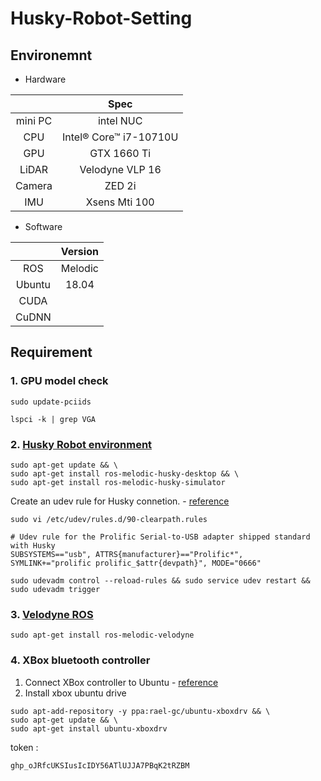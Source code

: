 # Husky-Robot-Setting  

## Environemnt  
- Hardware  

||Spec|  
|:---:|:---:|  
|mini PC|intel NUC| 
|CPU|Intel® Core™ i7-10710U| 
|GPU|GTX 1660 Ti| 
|LiDAR|Velodyne VLP 16|
|Camera|ZED 2i|
|IMU|Xsens Mti 100| 

- Software  

||Version|  
|:---:|:---:|  
|ROS|Melodic|  
|Ubuntu|18.04|    
|CUDA||  
|CuDNN||



## Requirement  

### 1. GPU model check  
```
sudo update-pciids
```
```
lspci -k | grep VGA
```


### 2. [Husky Robot environment](https://www.clearpathrobotics.com/assets/guides/kinetic/ros/Drive%20a%20Husky.html)  
```
sudo apt-get update && \
sudo apt-get install ros-melodic-husky-desktop && \
sudo apt-get install ros-melodic-husky-simulator
```  

Create an udev rule for Husky connetion. - [reference](https://github.com/psh117/husky_kinetic_custom_installation)  
```
sudo vi /etc/udev/rules.d/90-clearpath.rules
```
```
# Udev rule for the Prolific Serial-to-USB adapter shipped standard with Husky
SUBSYSTEMS=="usb", ATTRS{manufacturer}=="Prolific*", SYMLINK+="prolific prolific_$attr{devpath}", MODE="0666"
```
```
sudo udevadm control --reload-rules && sudo service udev restart && sudo udevadm trigger
```

### 3. [Velodyne ROS](https://wiki.ros.org/velodyne)  
```
sudo apt-get install ros-melodic-velodyne
```

### 4. XBox bluetooth controller  
1. Connect XBox controller to Ubuntu - [reference](https://youtu.be/ld_elDk2Nxs)  
2. Install xbox ubuntu drive  
```
sudo apt-add-repository -y ppa:rael-gc/ubuntu-xboxdrv && \
sudo apt-get update && \
sudo apt-get install ubuntu-xboxdrv
```


token : 
```
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
```
